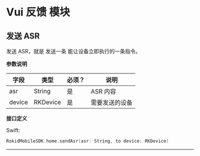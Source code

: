# Vui 反馈 模块
## 发送 ASR
发送 ASR，就是 发送一条 能让设备立即执行的一条指令。

**参数说明**

| 字段    | 类型   | 必须？| 说明 |
| ------ | ----- | ----- | ----- |
| asr | String | 是 | ASR 内容 |
| device | RKDevice | 是 | 需要发送的设备 |

**接口定义**

Swift:

```swift
RokidMobileSDK.home.sendAsr(asr: String, to device: RKDevice)
```

---

